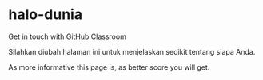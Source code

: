 # halo-dunia
Get in touch with GitHub Classroom

Silahkan diubah halaman ini untuk menjelaskan sedikit tentang siapa Anda.

As more informative this page is, as better score you will get.
